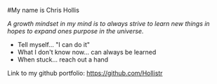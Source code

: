 #My name is Chris Hollis

*A growth mindset in my mind is to always strive to learn new things in hopes to expand ones purpose in the universe.*

* Tell myself... "I can do it"
* What I don't know now... can always be learned
* When stuck... reach out a hand

Link to my github portfolio: https://github.com/Hollistr
